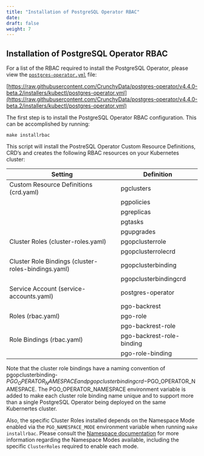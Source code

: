 ```yaml
---
title: "Installation of PostgreSQL Operator RBAC"
date:
draft: false
weight: 7
---
```


## Installation of PostgreSQL Operator RBAC

For a list of the RBAC required to install the PostgreSQL Operator, please view the [`postgres-operator.yml`](https://raw.githubusercontent.com/CrunchyData/postgres-operator/v4.4.0-beta.2/installers/kubectl/postgres-operator.yml) file:

[https://raw.githubusercontent.com/CrunchyData/postgres-operator/v4.4.0-beta.2/installers/kubectl/postgres-operator.yml](https://raw.githubusercontent.com/CrunchyData/postgres-operator/v4.4.0-beta.2/installers/kubectl/postgres-operator.yml)

The first step is to install the PostgreSQL Operator RBAC configuration.  This can be accomplished  by running:

    make installrbac

This script will install the PostreSQL Operator Custom Resource Definitions, CRD’s and creates the following RBAC resources on your Kubernetes cluster:

| Setting |Definition  |
|---|---|
| Custom Resource Definitions (crd.yaml) | pgclusters|
|  | pgpolicies|
|  | pgreplicas|
|  | pgtasks|
|  | pgupgrades|
| Cluster Roles (cluster-roles.yaml) | pgopclusterrole|
|  | pgopclusterrolecrd|
| Cluster Role Bindings (cluster-roles-bindings.yaml) | pgopclusterbinding|
|  | pgopclusterbindingcrd|
| Service Account (service-accounts.yaml) | postgres-operator|
| | pgo-backrest|
| Roles (rbac.yaml) | pgo-role|
| | pgo-backrest-role|
|Role Bindings  (rbac.yaml) | pgo-backrest-role-binding|
| | pgo-role-binding|

Note that the cluster role bindings have a naming convention of pgopclusterbinding-$PGO_OPERATOR_NAMESPACE and pgopclusterbindingcrd-$PGO_OPERATOR_NAMESPACE.  The PGO_OPERATOR_NAMESPACE environment variable is added to make each cluster role binding name unique and to support more than a single PostgreSQL Operator being deployed on the same Kubernertes cluster.

Also, the specific Cluster Roles installed depends on the Namespace Mode enabled via the `PGO_NAMESPACE_MODE` environment variable when running `make installrbac`.  Please consult the [Namespace documentation](/architecture/namespace/) for more information regarding the Namespace Modes available, including the specific `ClusterRoles` required to enable each mode.
